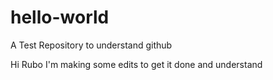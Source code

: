 # hello-world
A Test Repository to understand github


Hi Rubo 
I'm making some edits to get it done and understand
